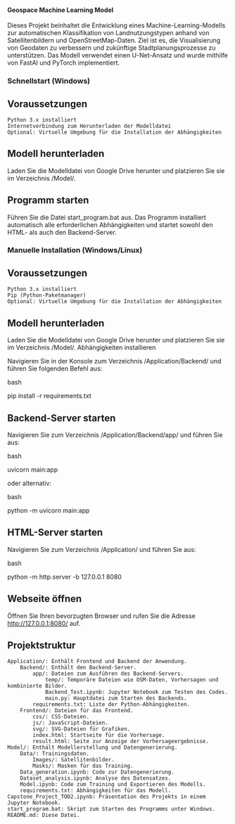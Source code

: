 #### Geospace Machine Learning Model

Dieses Projekt beinhaltet die Entwicklung eines Machine-Learning-Modells zur automatischen Klassifikation von Landnutzungstypen anhand von Satellitenbildern und OpenStreetMap-Daten. Ziel ist es, die Visualisierung von Geodaten zu verbessern und zukünftige Stadtplanungsprozesse zu unterstützen. Das Modell verwendet einen U-Net-Ansatz und wurde mithilfe von FastAI und PyTorch implementiert.
### Schnellstart (Windows)
## Voraussetzungen

    Python 3.x installiert
    Internetverbindung zum Herunterladen der Modelldatei
    Optional: Virtuelle Umgebung für die Installation der Abhängigkeiten

## Modell herunterladen

Laden Sie die Modelldatei von Google Drive herunter und platzieren Sie sie im Verzeichnis /Model/.
## Programm starten

Führen Sie die Datei start_program.bat aus. Das Programm installiert automatisch alle erforderlichen Abhängigkeiten und startet sowohl den HTML- als auch den Backend-Server.
### Manuelle Installation (Windows/Linux)
## Voraussetzungen

    Python 3.x installiert
    Pip (Python-Paketmanager)
    Optional: Virtuelle Umgebung für die Installation der Abhängigkeiten

## Modell herunterladen

Laden Sie die Modelldatei von Google Drive herunter und platzieren Sie sie im Verzeichnis /Model/.
Abhängigkeiten installieren

Navigieren Sie in der Konsole zum Verzeichnis /Application/Backend/ und führen Sie folgenden Befehl aus:

bash

pip install -r requirements.txt

## Backend-Server starten

Navigieren Sie zum Verzeichnis /Application/Backend/app/ und führen Sie aus:

bash

uvicorn main:app

oder alternativ:

bash

python -m uvicorn main:app

## HTML-Server starten

Navigieren Sie zum Verzeichnis /Application/ und führen Sie aus:

bash

python -m http.server -b 127.0.0.1 8080

## Webseite öffnen

Öffnen Sie Ihren bevorzugten Browser und rufen Sie die Adresse http://127.0.0.1:8080/ auf.
## Projektstruktur

    Application/: Enthält Frontend und Backend der Anwendung.
        Backend/: Enthält den Backend-Server.
            app/: Dateien zum Ausführen des Backend-Servers.
                temp/: Temporäre Dateien wie OSM-Daten, Vorhersagen und kombinierte Bilder.
                Backend_Test.ipynb: Jupyter Notebook zum Testen des Codes.
                main.py: Hauptdatei zum Starten des Backends.
            requirements.txt: Liste der Python-Abhängigkeiten.
        Frontend/: Dateien für das Frontend.
            css/: CSS-Dateien.
            js/: JavaScript-Dateien.
            svg/: SVG-Dateien für Grafiken.
            index.html: Startseite für die Vorhersage.
            result.html: Seite zur Anzeige der Vorhersageergebnisse.
    Model/: Enthält Modellerstellung und Datengenerierung.
        Data/: Trainingsdaten.
            Images/: Satellitenbilder.
            Masks/: Masken für das Training.
        Data_generation.ipynb: Code zur Datengenerierung.
        Dataset_analysis.ipynb: Analyse des Datensatzes.
        Model.ipynb: Code zum Training und Exportieren des Modells.
        requirements.txt: Abhängigkeiten für das Modell.
    Capstone_Project_TOD2.ipynb: Präsentation des Projekts in einem Jupyter Notebook.
    start_program.bat: Skript zum Starten des Programms unter Windows.
    README.md: Diese Datei.
